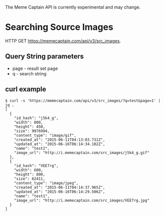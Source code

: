 The Meme Captain API is currently experimental and may change.

# Searching Source Images

HTTP GET https://memecaptain.com/api/v3/src_images.

## Query String parameters

- page - result set page
- q - search string

## curl example

```
$ curl -s 'https://memecaptain.com/api/v3/src_images/?q=test&page=1' | jq .
[
  {
    "id_hash": "j5k4_g",
    "width": 800,
    "height": 450,
    "size": 9976994,
    "content_type": "image/gif",
    "created_at": "2015-06-11T04:13:03.731Z",
    "updated_at": "2015-06-16T06:14:34.102Z",
    "name": "test2",
    "image_url": "http://i.memecaptain.com/src_images/j5k4_g.gif"
  },
  {
    "id_hash": "VEE7rg",
    "width": 600,
    "height": 800,
    "size": 62411,
    "content_type": "image/jpeg",
    "created_at": "2015-06-11T04:14:37.965Z",
    "updated_at": "2015-06-16T06:14:29.506Z",
    "name": "test1",
    "image_url": "http://i.memecaptain.com/src_images/VEE7rg.jpg"
  }
]
```
